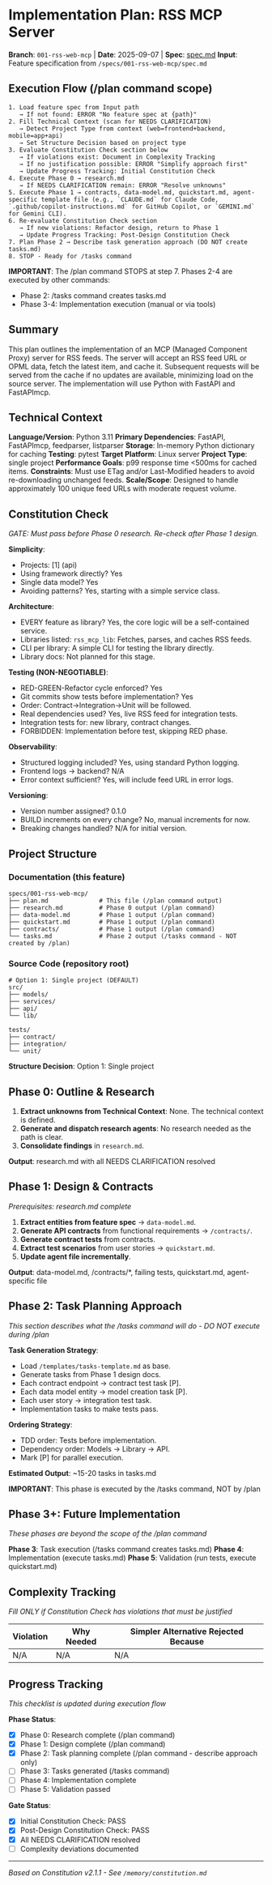 # Implementation Plan: RSS MCP Server

**Branch**: `001-rss-web-mcp` | **Date**: 2025-09-07 | **Spec**: [spec.md](./spec.md)
**Input**: Feature specification from `/specs/001-rss-web-mcp/spec.md`

## Execution Flow (/plan command scope)
```
1. Load feature spec from Input path
   → If not found: ERROR "No feature spec at {path}"
2. Fill Technical Context (scan for NEEDS CLARIFICATION)
   → Detect Project Type from context (web=frontend+backend, mobile=app+api)
   → Set Structure Decision based on project type
3. Evaluate Constitution Check section below
   → If violations exist: Document in Complexity Tracking
   → If no justification possible: ERROR "Simplify approach first"
   → Update Progress Tracking: Initial Constitution Check
4. Execute Phase 0 → research.md
   → If NEEDS CLARIFICATION remain: ERROR "Resolve unknowns"
5. Execute Phase 1 → contracts, data-model.md, quickstart.md, agent-specific template file (e.g., `CLAUDE.md` for Claude Code, `.github/copilot-instructions.md` for GitHub Copilot, or `GEMINI.md` for Gemini CLI).
6. Re-evaluate Constitution Check section
   → If new violations: Refactor design, return to Phase 1
   → Update Progress Tracking: Post-Design Constitution Check
7. Plan Phase 2 → Describe task generation approach (DO NOT create tasks.md)
8. STOP - Ready for /tasks command
```

**IMPORTANT**: The /plan command STOPS at step 7. Phases 2-4 are executed by other commands:
- Phase 2: /tasks command creates tasks.md
- Phase 3-4: Implementation execution (manual or via tools)

## Summary
This plan outlines the implementation of an MCP (Managed Component Proxy) server for RSS feeds. The server will accept an RSS feed URL or OPML data, fetch the latest item, and cache it. Subsequent requests will be served from the cache if no updates are available, minimizing load on the source server. The implementation will use Python with FastAPI and FastAPImcp.

## Technical Context
**Language/Version**: Python 3.11
**Primary Dependencies**: FastAPI, FastAPImcp, feedparser, listparser
**Storage**: In-memory Python dictionary for caching
**Testing**: pytest
**Target Platform**: Linux server
**Project Type**: single project
**Performance Goals**: p99 response time <500ms for cached items.
**Constraints**: Must use ETag and/or Last-Modified headers to avoid re-downloading unchanged feeds.
**Scale/Scope**: Designed to handle approximately 100 unique feed URLs with moderate request volume.

## Constitution Check
*GATE: Must pass before Phase 0 research. Re-check after Phase 1 design.*

**Simplicity**:
- Projects: [1] (api)
- Using framework directly? Yes
- Single data model? Yes
- Avoiding patterns? Yes, starting with a simple service class.

**Architecture**:
- EVERY feature as library? Yes, the core logic will be a self-contained service.
- Libraries listed: `rss_mcp_lib`: Fetches, parses, and caches RSS feeds.
- CLI per library: A simple CLI for testing the library directly.
- Library docs: Not planned for this stage.

**Testing (NON-NEGOTIABLE)**:
- RED-GREEN-Refactor cycle enforced? Yes
- Git commits show tests before implementation? Yes
- Order: Contract→Integration→Unit will be followed.
- Real dependencies used? Yes, live RSS feed for integration tests.
- Integration tests for: new library, contract changes.
- FORBIDDEN: Implementation before test, skipping RED phase.

**Observability**:
- Structured logging included? Yes, using standard Python logging.
- Frontend logs → backend? N/A
- Error context sufficient? Yes, will include feed URL in error logs.

**Versioning**:
- Version number assigned? 0.1.0
- BUILD increments on every change? No, manual increments for now.
- Breaking changes handled? N/A for initial version.

## Project Structure

### Documentation (this feature)
```
specs/001-rss-web-mcp/
├── plan.md              # This file (/plan command output)
├── research.md          # Phase 0 output (/plan command)
├── data-model.md        # Phase 1 output (/plan command)
├── quickstart.md        # Phase 1 output (/plan command)
├── contracts/           # Phase 1 output (/plan command)
└── tasks.md             # Phase 2 output (/tasks command - NOT created by /plan)
```

### Source Code (repository root)
```
# Option 1: Single project (DEFAULT)
src/
├── models/
├── services/
├── api/
└── lib/

tests/
├── contract/
├── integration/
└── unit/
```

**Structure Decision**: Option 1: Single project

## Phase 0: Outline & Research
1. **Extract unknowns from Technical Context**: None. The technical context is defined.
2. **Generate and dispatch research agents**: No research needed as the path is clear.
3. **Consolidate findings** in `research.md`.

**Output**: research.md with all NEEDS CLARIFICATION resolved

## Phase 1: Design & Contracts
*Prerequisites: research.md complete*

1. **Extract entities from feature spec** → `data-model.md`.
2. **Generate API contracts** from functional requirements → `/contracts/`.
3. **Generate contract tests** from contracts.
4. **Extract test scenarios** from user stories → `quickstart.md`.
5. **Update agent file incrementally**.

**Output**: data-model.md, /contracts/*, failing tests, quickstart.md, agent-specific file

## Phase 2: Task Planning Approach
*This section describes what the /tasks command will do - DO NOT execute during /plan*

**Task Generation Strategy**:
- Load `/templates/tasks-template.md` as base.
- Generate tasks from Phase 1 design docs.
- Each contract endpoint → contract test task [P].
- Each data model entity → model creation task [P].
- Each user story → integration test task.
- Implementation tasks to make tests pass.

**Ordering Strategy**:
- TDD order: Tests before implementation.
- Dependency order: Models → Library → API.
- Mark [P] for parallel execution.

**Estimated Output**: ~15-20 tasks in tasks.md

**IMPORTANT**: This phase is executed by the /tasks command, NOT by /plan

## Phase 3+: Future Implementation
*These phases are beyond the scope of the /plan command*

**Phase 3**: Task execution (/tasks command creates tasks.md)
**Phase 4**: Implementation (execute tasks.md)
**Phase 5**: Validation (run tests, execute quickstart.md)

## Complexity Tracking
*Fill ONLY if Constitution Check has violations that must be justified*

| Violation | Why Needed | Simpler Alternative Rejected Because |
|-----------|------------|-------------------------------------|
| N/A       | N/A        | N/A                                 |


## Progress Tracking
*This checklist is updated during execution flow*

**Phase Status**:
- [x] Phase 0: Research complete (/plan command)
- [x] Phase 1: Design complete (/plan command)
- [x] Phase 2: Task planning complete (/plan command - describe approach only)
- [ ] Phase 3: Tasks generated (/tasks command)
- [ ] Phase 4: Implementation complete
- [ ] Phase 5: Validation passed

**Gate Status**:
- [x] Initial Constitution Check: PASS
- [x] Post-Design Constitution Check: PASS
- [x] All NEEDS CLARIFICATION resolved
- [ ] Complexity deviations documented

---
*Based on Constitution v2.1.1 - See `/memory/constitution.md`*